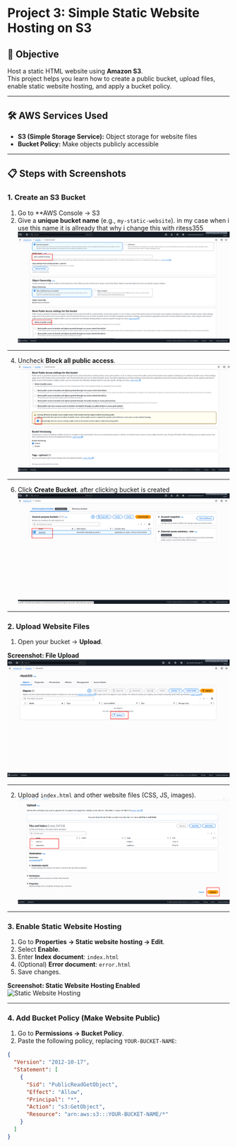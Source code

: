 # Project 3: Simple Static Website Hosting on S3

## 🎯 Objective
Host a static HTML website using **Amazon S3**.  
This project helps you learn how to create a public bucket, upload files, enable static website hosting, and apply a bucket policy.

---

## 🛠️ AWS Services Used
- **S3 (Simple Storage Service):** Object storage for website files  
- **Bucket Policy:** Make objects publicly accessible  

---

## 📋 Steps with Screenshots

### 1. Create an S3 Bucket
1. Go to **AWS Console → S3
2. Give a **unique bucket name** (e.g., `my-static-website`). in my case when i use this name it is allready that why i change this with ritess355
  ![Bucket Creation](images/name.png)

---

4. Uncheck **Block all public access**.  
  ![Bucket Creation](images/ack.png)

---

6.  Click **Create Bucket**.
   after clicking bucket is created
  ![Bucket Creation](images/d.png)

---

### 2. Upload Website Files
1. Open your bucket → **Upload**.  

**Screenshot: File Upload**  
![File Upload](images/up.png)

---

2. Upload `index.html` and other website files (CSS, JS, images).  
![File Upload](images/oplod.png)


---

### 3. Enable Static Website Hosting
1. Go to **Properties → Static website hosting → Edit**.  
2. Select **Enable**.  
3. Enter **Index document**: `index.html`  
4. (Optional) **Error document**: `error.html`  
5. Save changes.  

**Screenshot: Static Website Hosting Enabled**  
![Static Website Hosting](images/static-website-hosting.png)

---

### 4. Add Bucket Policy (Make Website Public)
1. Go to **Permissions → Bucket Policy**.  
2. Paste the following policy, replacing `YOUR-BUCKET-NAME`:

```json
{
  "Version": "2012-10-17",
  "Statement": [
    {
      "Sid": "PublicReadGetObject",
      "Effect": "Allow",
      "Principal": "*",
      "Action": "s3:GetObject",
      "Resource": "arn:aws:s3:::YOUR-BUCKET-NAME/*"
    }
  ]
}

